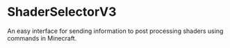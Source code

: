 # ShaderSelectorV3
 An easy interface for sending information to post processing shaders using commands in Minecraft.
